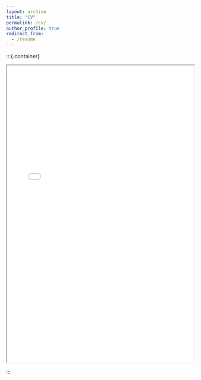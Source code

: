 ```yaml
---
layout: archive
title: "CV"
permalink: /cv/
author_profile: true
redirect_from:
  - /resume
---
```


:::{.container}

  <iframe class="responsive-iframe" src="/files/cv.pdf" width="100%" height="800px">
      This browser does not support PDFs. Please download the PDF to view it: 
      <a href="/files/cv.pdf">Download PDF</a>
  </iframe>

:::
